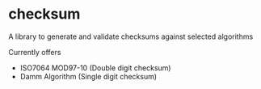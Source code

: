 # checksum

A library to generate and validate checksums against selected algorithms

Currently offers
* ISO7064 MOD97-10 (Double digit checksum)
* Damm Algorithm (Single digit checksum)